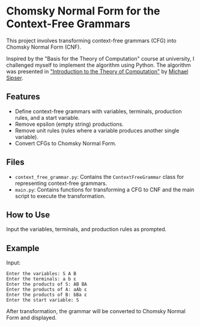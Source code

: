 # Chomsky Normal Form for the Context-Free Grammars

This project involves transforming context-free grammars (CFG) into Chomsky Normal Form (CNF). 

Inspired by the "Basis for the Theory of Computation" course at university, I challenged myself to implement the algorithm using Python. The algorithm was presented in ["Introduction to the Theory of Computation"](https://www.google.com/books/edition/Introduction_to_the_Theory_of_Computatio/4J1ZMAEACAAJ?hl=en) by [Michael Sipser](https://math.mit.edu/~sipser/).

## Features

- Define context-free grammars with variables, terminals, production rules, and a start variable.
- Remove epsilon (empty string) productions.
- Remove unit rules (rules where a variable produces another single variable).
- Convert CFGs to Chomsky Normal Form.

## Files

- `context_free_grammar.py`: Contains the `ContextFreeGrammar` class for representing context-free grammars.
- `main.py`: Contains functions for transforming a CFG to CNF and the main script to execute the transformation.

## How to Use

Input the variables, terminals, and production rules as prompted.

## Example

Input:
```
Enter the variables: S A B
Enter the terminals: a b ε
Enter the products of S: AB BA
Enter the products of A: aAb ε
Enter the products of B: bBa ε
Enter the start variable: S
```

After transformation, the grammar will be converted to Chomsky Normal Form and displayed.